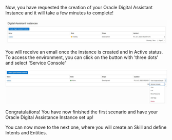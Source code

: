 Now, you have requested the creation of your Oracle Digital Assistant Instance and it will take a few minutes to complete!

![OCI console - Instance in Creating status](assets/creating-instance-status.jpg)

You will receive an email once the instance is created and in Active status. To access the environment, you can click on the button with 'three dots' and select 'Service Console'

![OCI console - Instance in Creating status](assets/access-service-console.jpg)


Congratulations! You have now finished the first scenario and have your Oracle Digital Assistance Instance set up!


You can now move to the next one, where you will create an Skill and define Intents and Entities.